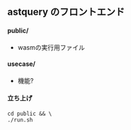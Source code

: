 ## astquery のフロントエンド

#### public/
- wasmの実行用ファイル

#### usecase/
- 機能?

#### 立ち上げ
```
cd public && \
./run.sh
